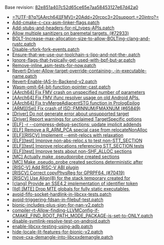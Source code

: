 Base revision: [82e851a407c52d65ce65e7aa58453127e67d42a0](https://github.com/llvm/llvm-project/commits/82e851a407c52d65ce65e7aa58453127e67d42a0)

- [=?UTF-8?q?[AArch64][FMV]=20Add=20rcpc3=20support,=20intro?=](https://android.googlesource.com/toolchain/llvm_android/+/2ec0341451485dfc84f0f5b8666046a3f24e0b95/patches/cherry/b04fe222d21277f8359130cd50ae7303b3d15254.patch)
- [Add-cmake-c-cxx-asm-linker-flags.patch](https://android.googlesource.com/toolchain/llvm_android/+/2ec0341451485dfc84f0f5b8666046a3f24e0b95/patches/Add-cmake-c-cxx-asm-linker-flags.patch)
- [Add-stubs-and-headers-for-nl_types-APIs.patch](https://android.googlesource.com/toolchain/llvm_android/+/2ec0341451485dfc84f0f5b8666046a3f24e0b95/patches/Add-stubs-and-headers-for-nl_types-APIs.patch)
- [Allow multiple sanitizers on baremetal targets. (#72933)](https://android.googlesource.com/toolchain/llvm_android/+/2ec0341451485dfc84f0f5b8666046a3f24e0b95/patches/cherry/fb57f4e0e0b302ec1b3181e952a4bd4b3c57a286.patch)
- [BOLT-Increase-max-allocation-size-to-allow-BOLTing-clang-and-rustc.patch](https://android.googlesource.com/toolchain/llvm_android/+/2ec0341451485dfc84f0f5b8666046a3f24e0b95/patches/BOLT-Increase-max-allocation-size-to-allow-BOLTing-clang-and-rustc.patch)
- [Disable-vfork-fork-events.patch](https://android.googlesource.com/toolchain/llvm_android/+/2ec0341451485dfc84f0f5b8666046a3f24e0b95/patches/Disable-vfork-fork-events.patch)
- [Ensure-that-we-use-our-toolchain-s-lipo-and-not-the-.patch](https://android.googlesource.com/toolchain/llvm_android/+/2ec0341451485dfc84f0f5b8666046a3f24e0b95/patches/Ensure-that-we-use-our-toolchain-s-lipo-and-not-the-.patch)
- [Ignore-flags-that-typically-get-used-with-bpf-but-ar.patch](https://android.googlesource.com/toolchain/llvm_android/+/2ec0341451485dfc84f0f5b8666046a3f24e0b95/patches/Ignore-flags-that-typically-get-used-with-bpf-but-ar.patch)
- [Remove-inline_asm-tests-for-now.patch](https://android.googlesource.com/toolchain/llvm_android/+/2ec0341451485dfc84f0f5b8666046a3f24e0b95/patches/Remove-inline_asm-tests-for-now.patch)
- [Revert-Driver-Allow-target-override-containing-.-in-executable-name.patch](https://android.googlesource.com/toolchain/llvm_android/+/2ec0341451485dfc84f0f5b8666046a3f24e0b95/patches/Revert-Driver-Allow-target-override-containing-.-in-executable-name.patch)
- [Revert-Enable-IAS-In-Backend-v2.patch](https://android.googlesource.com/toolchain/llvm_android/+/2ec0341451485dfc84f0f5b8666046a3f24e0b95/patches/Revert-Enable-IAS-In-Backend-v2.patch)
- [Wasm-omit-64-bit-function-pointer-cast.patch](https://android.googlesource.com/toolchain/llvm_android/+/2ec0341451485dfc84f0f5b8666046a3f24e0b95/patches/Wasm-omit-64-bit-function-pointer-cast.patch)
- [[AArch64] Fix FMV crash on unspecified number of parameters](https://android.googlesource.com/toolchain/llvm_android/+/2ec0341451485dfc84f0f5b8666046a3f24e0b95/patches/cherry/e5fe3d27fc1d5f27fe107f3380f3727362bac66c.patch)
- [[AArch64] Fix FMV ifunc resolver usage on old Android APIs.](https://android.googlesource.com/toolchain/llvm_android/+/2ec0341451485dfc84f0f5b8666046a3f24e0b95/patches/cherry/8ec50d64464c7e6804827d5f4f298366be535001.patch)
- [[AArch64] Fix tryMergeAdjacentSTG function in PrologEpilog](https://android.googlesource.com/toolchain/llvm_android/+/2ec0341451485dfc84f0f5b8666046a3f24e0b95/patches/cherry/6726c99f8893c4a7bce00059416cb462237c64a0.patch)
- [[ARM][ISel] Fix crash of ISD::FMINNUM/FMAXNUM (#65849)](https://android.googlesource.com/toolchain/llvm_android/+/2ec0341451485dfc84f0f5b8666046a3f24e0b95/patches/cherry/347b3f120903fcdc255b78177cb584e4c0aa4b54.patch)
- [[Driver] Do not generate error about unsupported target](https://android.googlesource.com/toolchain/llvm_android/+/2ec0341451485dfc84f0f5b8666046a3f24e0b95/patches/cherry/9272aa9d08cbbf5b8612c264d5d547fdefae26c7.patch)
- [[Driver] Report warnings for unclaimed TargetSpecific options](https://android.googlesource.com/toolchain/llvm_android/+/2ec0341451485dfc84f0f5b8666046a3f24e0b95/patches/cherry/e9d454d1c195958645fb0948f8b97262e7f8b33a.patch)
- [[ELF] -r --compress-debug-sections: update implicit addends](https://android.googlesource.com/toolchain/llvm_android/+/2ec0341451485dfc84f0f5b8666046a3f24e0b95/patches/cherry/f5b42eaadb068641c175e39303421818354e7ffb.patch)
- [[ELF] Remove a R_ARM_PCA special case from relocateNonAlloc](https://android.googlesource.com/toolchain/llvm_android/+/2ec0341451485dfc84f0f5b8666046a3f24e0b95/patches/cherry/678c1f142c0688a092bf36c98294e5302b105a41.patch)
- [[ELF][RISCV] Implement --emit-relocs with relaxation](https://android.googlesource.com/toolchain/llvm_android/+/2ec0341451485dfc84f0f5b8666046a3f24e0b95/patches/cherry/649cac3b627fa3d466b8807536c8be970cc8c32f.patch)
- [[ELF][test] Improve non-abs-reloc.s to test non-STT_SECTION](https://android.googlesource.com/toolchain/llvm_android/+/2ec0341451485dfc84f0f5b8666046a3f24e0b95/patches/cherry/561b98f9e025363b416f4e89af750d01d1e8c4cc.patch)
- [[ELF][test] Improve relocations referencing STT_SECTION tests](https://android.googlesource.com/toolchain/llvm_android/+/2ec0341451485dfc84f0f5b8666046a3f24e0b95/patches/cherry/345f532f3fe9bd4b6d55a490683455ee542d90d9.patch)
- [[ELF][test] Improve tests about non-SHF_ALLOC sections](https://android.googlesource.com/toolchain/llvm_android/+/2ec0341451485dfc84f0f5b8666046a3f24e0b95/patches/cherry/a495b2f8cbcadf52dab0d29b7fafdc97f2a8b1da.patch)
- [[MC] Actually make .pseudoprobe created sections](https://android.googlesource.com/toolchain/llvm_android/+/2ec0341451485dfc84f0f5b8666046a3f24e0b95/patches/cherry/001af0f89405a4397773970995a8d8d8328d4235.patch)
- [[MC] Make .pseudo_probe created sections deterministic after](https://android.googlesource.com/toolchain/llvm_android/+/2ec0341451485dfc84f0f5b8666046a3f24e0b95/patches/cherry/a18ee8b7c95c6dfa410c6acaaf8cffcfde1220b5.patch)
- [[RISC-V] Add RISC-V ABI plugin](https://android.googlesource.com/toolchain/llvm_android/+/2ec0341451485dfc84f0f5b8666046a3f24e0b95/patches/cherry/847de9c332775d1841fec9fea5cb5c41592a4c8f.patch)
- [[RISCV] Correct copyPhysReg for GPRPF64. (#70419)](https://android.googlesource.com/toolchain/llvm_android/+/2ec0341451485dfc84f0f5b8666046a3f24e0b95/patches/cherry/116eb323b15c4bd616775dfb59e2e81badc1453a.patch)
- [[RISCV] Use Align(8) for the stack temporary created for](https://android.googlesource.com/toolchain/llvm_android/+/2ec0341451485dfc84f0f5b8666046a3f24e0b95/patches/cherry/aae30f9e2c25e2a4bada91a290c9beb530a75571.patch)
- [[clang] Provide an SSE4.2 implementation of identifier token](https://android.googlesource.com/toolchain/llvm_android/+/2ec0341451485dfc84f0f5b8666046a3f24e0b95/patches/cherry/9f0f6060810ebd3006f62149d4739fc54af68536.patch)
- [[lld] [MTE] Drop MTE globals for fully static executables,](https://android.googlesource.com/toolchain/llvm_android/+/2ec0341451485dfc84f0f5b8666046a3f24e0b95/patches/cherry/144d127bef2cbe7a149a96a325390b0f52be51d3.patch)
- [avoid-fifo-socket-hardlink-in-libcxx-tests.patch](https://android.googlesource.com/toolchain/llvm_android/+/2ec0341451485dfc84f0f5b8666046a3f24e0b95/patches/avoid-fifo-socket-hardlink-in-libcxx-tests.patch)
- [avoid-triggering-fdsan-in-filebuf-test.patch](https://android.googlesource.com/toolchain/llvm_android/+/2ec0341451485dfc84f0f5b8666046a3f24e0b95/patches/avoid-triggering-fdsan-in-filebuf-test.patch)
- [bionic-includes-plus-sign-for-nan-v2.patch](https://android.googlesource.com/toolchain/llvm_android/+/2ec0341451485dfc84f0f5b8666046a3f24e0b95/patches/bionic-includes-plus-sign-for-nan-v2.patch)
- [compiler-rt-Allow-finding-LLVMConfig-if-CMAKE_FIND_ROOT_PATH_MODE_PACKAGE-is-set-to-ONLY.patch](https://android.googlesource.com/toolchain/llvm_android/+/2ec0341451485dfc84f0f5b8666046a3f24e0b95/patches/compiler-rt-Allow-finding-LLVMConfig-if-CMAKE_FIND_ROOT_PATH_MODE_PACKAGE-is-set-to-ONLY.patch)
- [disable-symlink-resolve-test-on-android.patch](https://android.googlesource.com/toolchain/llvm_android/+/2ec0341451485dfc84f0f5b8666046a3f24e0b95/patches/disable-symlink-resolve-test-on-android.patch)
- [enable-libcxx-testing-using-adb.patch](https://android.googlesource.com/toolchain/llvm_android/+/2ec0341451485dfc84f0f5b8666046a3f24e0b95/patches/enable-libcxx-testing-using-adb.patch)
- [hide-locale-lit-features-for-bionic-v2.patch](https://android.googlesource.com/toolchain/llvm_android/+/2ec0341451485dfc84f0f5b8666046a3f24e0b95/patches/hide-locale-lit-features-for-bionic-v2.patch)
- [move-cxa-demangle-into-libcxxdemangle.patch](https://android.googlesource.com/toolchain/llvm_android/+/2ec0341451485dfc84f0f5b8666046a3f24e0b95/patches/move-cxa-demangle-into-libcxxdemangle.patch)
